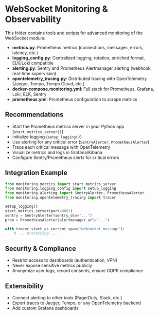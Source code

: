 # WebSocket Monitoring & Observability

This folder contains tools and scripts for advanced monitoring of the WebSocket module:

- **metrics.py**: Prometheus metrics (connections, messages, errors, latency, etc.)
- **logging_config.py**: Centralized logging, rotation, enriched format, ELK/Loki compatible
- **alerting.py**: Sentry and Prometheus Alertmanager alerting (webhook, real-time supervision)
- **opentelemetry_tracing.py**: Distributed tracing with OpenTelemetry (Jaeger, Tempo, Tempo Cloud, etc.)
- **docker-compose.monitoring.yml**: Full stack for Prometheus, Grafana, Loki, ELK, Sentry
- **prometheus.yml**: Prometheus configuration to scrape metrics

## Recommendations
- Start the Prometheus metrics server in your Python app (`start_metrics_server()`)
- Initialize logging (`setup_logging()`)
- Use alerting for any critical error (`SentryAlerter`, `PrometheusAlerter`)
- Trace each critical message with OpenTelemetry
- Visualize metrics and logs in Grafana/Kibana
- Configure Sentry/Prometheus alerts for critical errors

## Integration Example
```python
from monitoring.metrics import start_metrics_server
from monitoring.logging_config import setup_logging
from monitoring.alerting import SentryAlerter, PrometheusAlerter
from monitoring.opentelemetry_tracing import tracer

setup_logging()
start_metrics_server(port=8001)
sentry = SentryAlerter(sentry_dsn="...")
prom = PrometheusAlerter(alertmanager_url="...")

with tracer.start_as_current_span("websocket_message"):
    # ... processing ...
```

## Security & Compliance
- Restrict access to dashboards (authentication, VPN)
- Never expose sensitive metrics publicly
- Anonymize user logs, record consents, ensure GDPR compliance

## Extensibility
- Connect alerting to other tools (PagerDuty, Slack, etc.)
- Export traces to Jaeger, Tempo, or any OpenTelemetry backend
- Add custom Grafana dashboards
